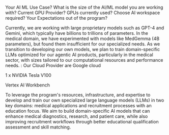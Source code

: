 Your AI ML Use Case?
What is the size of the AI/ML model you are working with?
Current GPU Provider?
GPUs currently used?
Choose AI workspace required?
Your Expectations out of the program?


Currently, we are working with large proprietary models such as GPT-4 and Gemini, which typically have billions to trillions of parameters. In the medical domain, we have experimented with models like MedGemma (4B parameters), but found them insufficient for our specialized needs. As we transition to developing our own models, we plan to train domain-specific LLMs optimized for our agentic AI products, particularly in the medical sector, with sizes tailored to our computational resources and performance needs.
:
Our Cloud Provider are Google cloud


1 x NVIDIA Tesla V100


Vertex AI Workbench




To leverage the program's resources, infrastructure, and expertise to develop and train our own specialized large language models (LLMs) in two key domains: medical applications and recruitment processes with an education focus. We aim to build domain-specific AI models that can enhance medical diagnostics, research, and patient care, while also improving recruitment workflows through better educational qualification assessment and skill matching.